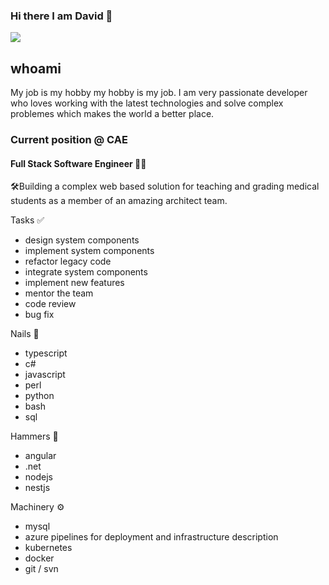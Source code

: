 ### Hi there I am David 👋
![](https://komarev.com/ghpvc/?username=dtap001&style=for-the-badge)

## whoami
My job is my hobby my hobby is my job. I am very passionate developer who loves working with the latest technologies and solve complex problemes which makes the world a better place. 

### Current position @ CAE
#### Full Stack Software Engineer 🐱‍👤 
🛠Building a complex web based solution for teaching and grading medical students as a member of an amazing architect team.

Tasks ✅
 - design system components
 - implement system components
 - refactor legacy code
 - integrate system components
 - implement new features
 - mentor the team
 - code review
 - bug fix

Nails 🔩
 - typescript
 - c#
 - javascript
 - perl
 - python
 - bash
 - sql

Hammers 🔨
 - angular
 - .net
 - nodejs
 - nestjs

Machinery ⚙
 - mysql
 - azure pipelines for deployment and infrastructure description
 - kubernetes
 - docker
 - git / svn
